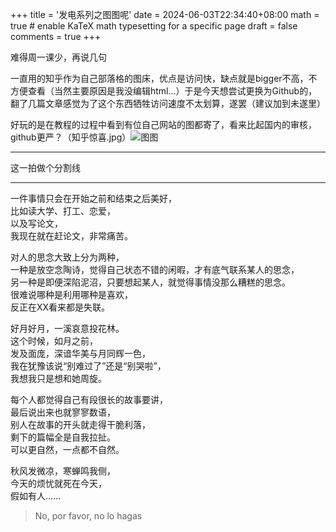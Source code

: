+++
title = '发电系列之图图呢'
date = 2024-06-03T22:34:40+08:00
math = true                                 # enable KaTeX math typesetting for a specific page
draft = false
comments = true
+++

难得周一课少，再说几句

一直用的知乎作为自己部落格的图床，优点是访问快，缺点就是bigger不高，不方便查看（当然主要原因是我没编辑html...）于是今天想尝试更换为Github的，翻了几篇文章感觉为了这个东西牺牲访问速度不太划算，遂罢（建议加到未遂里）

好玩的是在教程的过程中看到有位自己网站的图都寄了，看来比起国内的审核，github更严？（知乎惊喜.jpg）![图图](https://pic4.zhimg.com/80/v2-db0b7b35bc414a52f8c9cbec2d654677_1440w.webp)

-----

这一拍做个分割线

-----



一件事情只会在开始之前和结束之后美好，<br>
比如读大学、打工、恋爱，<br>
以及写论文，<br>
我现在就在赶论文，非常痛苦。<br>

<p> </p>
对人的思念大致上分为两种，<br>
一种是放空念陶诗，觉得自己状态不错的闲暇，才有底气联系某人的思念，<br>
另一种是即便深陷泥沼，只要想起某人，就觉得事情没那么糟糕的思念。<br>
很难说哪种是利用哪种是喜欢，<br>
反正在XX看来都是失联。<br>

<p> </p>
好月好月，一溪哀意投花林。<br>
这个时候，如月之前，<br>
发及面庞，深谙华美与月同辉一色，<br>
我在犹豫该说“别难过了”还是“别哭啦”，<br>
我想我只是想和她周旋。<br>

<p> </p>
每个人都觉得自己有段很长的故事要讲，<br>
最后说出来也就寥寥数语，<br>
别人在故事的开头就走得干脆利落，<br>
剩下的篇幅全是自我拉扯。<br>
可以更自然，一点都不自然。<br>

<p> </p>
秋风发微凉，寒蝉鸣我侧，<br>
今天的烦忧就死在今天，<br>
假如有人......<br>



> No, por favor, no lo hagas

